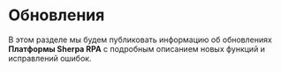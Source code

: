 # Обновления

В этом разделе мы будем публиковать информацию об обновлениях **Платформы Sherpa RPA** с подробным описанием новых функций и исправлений ошибок.

